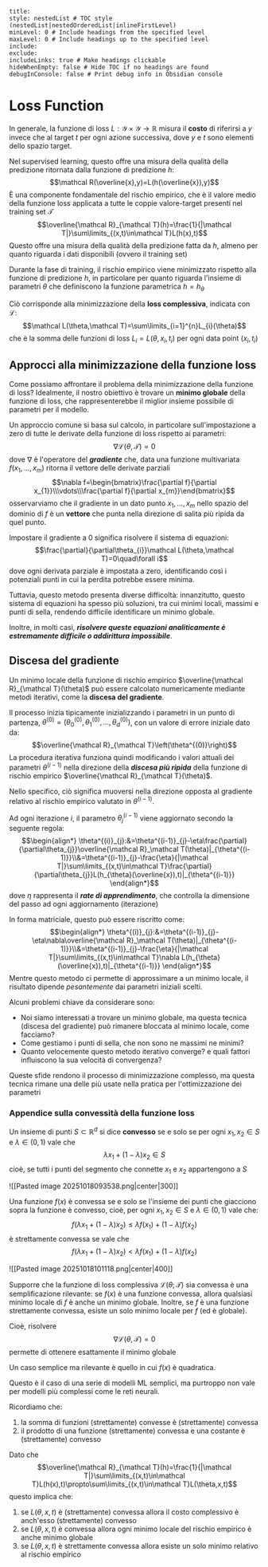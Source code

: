 ```table-of-contents
title: 
style: nestedList # TOC style (nestedList|nestedOrderedList|inlineFirstLevel)
minLevel: 0 # Include headings from the specified level
maxLevel: 0 # Include headings up to the specified level
include: 
exclude: 
includeLinks: true # Make headings clickable
hideWhenEmpty: false # Hide TOC if no headings are found
debugInConsole: false # Print debug info in Obsidian console
```
# Loss Function

In generale, la funzione di loss $L:\mathcal Y\times\mathcal Y\to\mathbb R$ misura il **costo** di riferirsi a $y$ invece che al target $t$ per ogni azione successiva, dove $y$ e $t$ sono elementi dello spazio target.

Nel supervised learning, questo offre una misura della qualità della predizione ritornata dalla funzione di predizione $h$:
$$\mathcal R(\overline{x},y)=L(h(\overline{x}),y)$$
È una componente fondamentale del rischio empirico, che è il valore medio della funzione loss applicata a tutte le coppie valore-target presenti nel training set $\mathcal T$
$$\overline{\mathcal R}_{\mathcal T}(h)=\frac{1}{|\mathcal T|}\sum\limits_{(x,t)\in\mathcal T}L(h(x),t)$$
Questo offre una misura della qualità della predizione fatta da $h$, almeno per quanto riguarda i dati disponibili (ovvero il training set)

Durante la fase di training, il rischio empirico viene minimizzato rispetto alla funzione di predizione $h$, in particolare per quanto riguarda l'insieme di parametri $\theta$ che definiscono la funzione parametrica $h = h_{\theta}$

Ciò corrisponde alla minimizzazione della **loss complessiva**, indicata con $\mathcal L$:
$$\mathcal L(\theta,\mathcal T)=\sum\limits_{i=1}^{n}L_{i}(\theta)$$
che è la somma delle funzioni di loss $L_{i}=L(\theta,x_{i},t_{i})$ per ogni data point $(x_{i},t_{i})$
## Approcci alla minimizzazione della funzione loss

Come possiamo affrontare il problema della minimizzazione della funzione di loss? 
Idealmente, il nostro obiettivo è trovare un **minimo globale** della funzione di loss, che rappresenterebbe il miglior insieme possibile di parametri per il modello.

Un approccio comune si basa sul calcolo, in particolare sull'impostazione a zero di tutte le derivate della funzione di loss rispetto ai parametri:
$$\nabla\mathcal L(\theta,\mathcal T)=0$$
dove $\nabla$ è l'operatore del ***gradiente*** che, data una funzione multivariata $f(x_{1},\dots,x_{m})$ ritorna il vettore delle derivate parziali $$\nabla f=\begin{bmatrix}\frac{\partial f}{\partial x_{1}}\\\vdots\\\frac{\partial f}{\partial x_{m}}\end{bmatrix}$$
osservarviamo che il gradiente in un dato punto $x_1, \dots , x_m$ nello spazio del dominio di $f$ è un **vettore** che punta nella direzione di salita più ripida da quel punto.

Impostare il gradiente a $0$ significa risolvere il sistema di equazioni:
$$\frac{\partial}{\partial\theta_{i}}\mathcal L(\theta,\mathcal T)=0\quad\forall i$$
dove ogni derivata parziale è impostata a zero, identificando così i potenziali punti in cui la perdita potrebbe essere minima.

Tuttavia, questo metodo presenta diverse difficoltà: innanzitutto, questo sistema di equazioni ha spesso più soluzioni, tra cui minimi locali, massimi e punti di sella, rendendo difficile identificare un minimo globale.

Inoltre, in molti casi, ***risolvere queste equazioni analiticamente è estremamente difficile o addirittura impossibile***.
## Discesa del gradiente

Un minimo locale della funzione di rischio empirico $\overline{\mathcal R}_{\mathcal T}(\theta)$ può essere calcolato numericamente mediante metodi iterativi, come la **discesa del gradiente**. 

Il processo inizia tipicamente inizializzando i parametri in un punto di partenza, $\theta^{(0)}=\left(\theta^{(0)}_{0},\theta^{(0)}_{1},\dots,\theta^{(0)}_{d}\right)$, con un valore di errore iniziale dato da:
$$\overline{\mathcal R}_{\mathcal T}\left(\theta^{(0)}\right)$$
La procedura iterativa funziona quindi modificando i valori attuali dei parametri $\theta^{(i-1)}$ nella direzione della ***discesa più ripida*** della funzione di rischio empirico $\overline{\mathcal R}_{\mathcal T}(\theta)$. 

Nello specifico, ciò significa muoversi nella direzione opposta al gradiente relativo al rischio empirico valutato in $\theta^{(i−1)}$.

Ad ogni iterazione $i$, il parametro $\theta^{(i−1)}_j$ viene aggiornato secondo la seguente regola:
$$\begin{align*}
\theta^{(i)}_{j}:&=\theta^{(i-1)}_{j}-\eta\frac{\partial}{\partial\theta_{j}}\overline{\mathcal R}_\mathcal T(\theta)|_{\theta^{(i-1)}}\\&=\theta^{(i-1)}_{j}-\frac{\eta}{|\mathcal T|}\sum\limits_{(x,t)\in\mathcal T}\frac{\partial}{\partial\theta_{j}}L(h_{\theta}(\overline{x}),t)|_{\theta^{(i-1)}}
\end{align*}$$
dove $\eta$ rappresenta il ***rate di apprendimento***, che controlla la dimensione del passo ad ogni aggiornamento (iterazione)

In forma matriciale, questo può essere riscritto come:
$$\begin{align*}
\theta^{(i)}_{j}:&=\theta^{(i-1)}_{j}-\eta\nabla\overline{\mathcal R}_\mathcal T(\theta)|_{\theta^{(i-1)}}\\&=\theta^{(i-1)}_{j}-\frac{\eta}{|\mathcal T|}\sum\limits_{(x,t)\in\mathcal T}\nabla L(h_{\theta}(\overline{x}),t)|_{\theta^{(i-1)}}
\end{align*}$$
Mentre questo metodo ci permette di approssimare a un minimo locale, il risultato dipende *pesantemente* dai parametri iniziali scelti.

Alcuni problemi chiave da considerare sono:
- Noi siamo interessati a trovare un minimo globale, ma questa tecnica (discesa del gradiente) può rimanere bloccata al minimo locale, come facciamo?
- Come gestiamo i punti di sella, che non sono ne massimi ne minimi?
- Quanto velocemente questo metodo iterativo converge? e quali fattori influiscono la sua velocità di convergenza?

Queste sfide rendono il processo di minimizzazione complesso, ma questa tecnica rimane una delle più usate nella pratica per l'ottimizzazione dei parametri
### Appendice sulla convessità della funzione loss

Un insieme di punti $S\subset\mathbb R^{d}$ si dice **convesso** se e solo se per ogni $x_{1},x_{2}\in S$ e $\lambda\in(0,1)$ vale che $$\lambda x_{1}+(1-\lambda)x_{2}\in S$$
cioè, se tutti i punti del segmento che connette $x_{1}$ e $x_2$ appartengono a $S$

![[Pasted image 20251018093538.png|center|300]]

Una funzione $f (x)$ è convessa se e solo se l'insieme dei punti che giacciono sopra la funzione è convesso, cioè, per ogni $x_{1},x_{2}\in S$ e $\lambda\in(0,1)$ vale che:
$$f(\lambda x_1+(1-\lambda)x_{2})\leq\lambda f(x_{1})+(1-\lambda)f(x_{2})$$
è strettamente convessa se vale che 
$$f(\lambda x_1+(1-\lambda)x_{2})\lt\lambda f(x_{1})+(1-\lambda)f(x_{2})$$

![[Pasted image 20251018101118.png|center|400]]

Supporre che la funzione di loss complessiva $\mathcal L(\theta; \mathcal T )$ sia convessa è una semplificazione rilevante: se $f (x)$ è una funzione convessa, allora qualsiasi minimo locale di $f$ è anche un minimo globale.
Inoltre, se $f$ è una funzione strettamente convessa, esiste un solo minimo locale per $f$ (ed è globale).

Cioè, risolvere
$$\nabla\mathcal L(\theta,\mathcal T)=0$$
permette di ottenere esattamente il minimo globale

Un caso semplice ma rilevante è quello in cui $f (x)$ è quadratica. 

Questo è il caso di una serie di modelli ML semplici, ma purtroppo non vale per modelli più complessi come le reti neurali.

Ricordiamo che:
1) la somma di funzioni (strettamente) convesse è (strettamente) convessa
2) il prodotto di una funzione (strettamente) convessa e una costante è (strettamente) convesso

Dato che $$\overline{\mathcal R}_{\mathcal T}(h)=\frac{1}{|\mathcal T|}\sum\limits_{(x,t)\in\mathcal T}L(h(x),t)\propto\sum\limits_{(x,t)\in\mathcal T}L(\theta,x,t)$$
questo implica che:
1. se $L(\theta,x,t)$ è (strettamente) convessa allora il costo complessivo è anch'esso (strettamente) convesso
2. se $L(\theta,x,t)$ è convessa allora ogni minimo locale del rischio empirico è anche minimo globale
3. se $L(\theta,x,t)$ è strettamente convessa allora esiste un solo minimo relativo al rischio empirico


